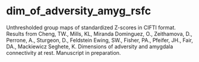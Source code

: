 # dim_of_adversity_amyg_rsfc
Unthresholded group maps of standardized Z-scores in CIFTI format. Results from Cheng, TW., Mills, KL, Miranda Dominguez, O., Zeithamova, D., Perrone, A., Sturgeon, D., Feldstein Ewing, SW., Fisher, PA., Pfeifer, JH., Fair, DA., Mackiewicz Seghete, K. Dimensions of adversity and amygdala connectivity at rest. Manuscript in preparation.
